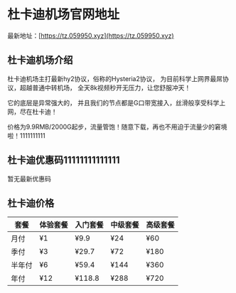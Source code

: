 # 杜卡迪机场官网地址

最新地址：[https://tz.059950.xyz](https://tz.059950.xyz)

## 杜卡迪机场介绍

杜卡迪机场主打最新hy2协议，俗称的Hysteria2协议， 为目前科学上网界最屌协议，超越普通中转机场， 全天8k视频秒开无压力，让您舒服冲天！

它的底层是异常强大的， 并且我们的节点都是G口带宽接入，丝滑般享受科学上网，尽在杜卡迪！ 

价格为9.9RMB/2000G起步，流量管饱！随意下载，再也不用迫于流量少的窘境啦！1111111111

## 杜卡迪优惠码11111111111111

暂无最新优惠码

## 杜卡迪价格

|套餐|体验套餐|入门套餐|中级套餐|高级套餐|
|----|----|----|----|----|
|月付|¥1|¥9.9|¥24|¥60|
|季付|¥3|¥29.7|¥72|¥180|
|半年付|¥6|¥59.4|¥144|¥360|
|年付|¥12|¥118.8|¥288|¥720|
